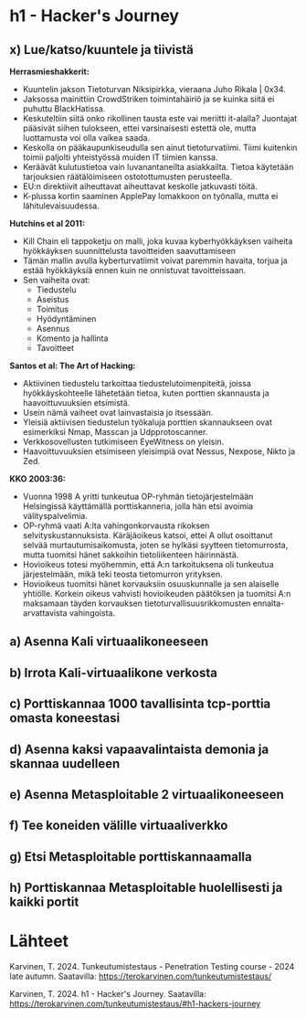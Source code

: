 # h1 - Hacker's Journey

## x) Lue/katso/kuuntele ja tiivistä
**Herrasmieshakkerit:**
- Kuuntelin jakson Tietoturvan Niksipirkka, vieraana Juho Rikala | 0x34.
- Jaksossa mainittiin CrowdStriken toimintahäiriö ja se kuinka siitä ei puhuttu BlackHatissa.
- Keskuteltiin siitä onko rikollinen tausta este vai meriitti it-alalla? Juontajat pääsivät siihen tulokseen, ettei varsinaisesti estettä ole, mutta luottamusta voi olla vaikea saada.
- Keskolla on pääkaupunkiseudulla sen ainut tietoturvatiimi. Tiimi kuitenkin toimii paljolti yhteistyössä muiden IT tiimien kanssa.
- Keräävät kulutustietoa vain luvanantaneilta asiakkailta. Tietoa käytetään tarjouksien räätälöimiseen ostotottumusten perusteella.
- EU:n direktiivit aiheuttavat aiheuttavat keskolle jatkuvasti töitä.
- K-plussa kortin saaminen ApplePay lomakkoon on työnalla, mutta ei lähitulevaisuudessa.

**Hutchins et al 2011:**
- Kill Chain eli tappoketju on malli, joka kuvaa kyberhyökkäyksen vaiheita hyökkäyksen suunnittelusta tavoitteiden saavuttamiseen
- Tämän mallin avulla kyberturvatiimit voivat paremmin havaita, torjua ja estää hyökkäyksiä ennen kuin ne onnistuvat tavoitteissaan.
- Sen vaiheita ovat:
  - Tiedustelu
  - Aseistus
  - Toimitus
  - Hyödyntäminen
  - Asennus
  - Komento ja hallinta
  - Tavoitteet
 
**Santos et al: The Art of Hacking:**
- Aktiivinen tiedustelu tarkoittaa tiedustelutoimenpiteitä, joissa hyökkäyskohteelle lähetetään tietoa, kuten porttien skannausta ja haavoittuvuuksien etsimistä.
- Usein nämä vaiheet ovat lainvastaisia jo itsessään.
- Yleisiä aktiivisen tiedustelun työkaluja porttien skannaukseen ovat esimerkiksi Nmap, Masscan ja Udpprotoscanner.
- Verkkosovellusten tutkimiseen EyeWitness on yleisin.
- Haavoittuvuuksien etsimiseen yleisimpiä ovat Nessus, Nexpose, Nikto ja Zed.

**KKO 2003:36:**
- Vuonna 1998 A yritti tunkeutua OP-ryhmän tietojärjestelmään Helsingissä käyttämällä porttiskanneria, jolla hän etsi avoimia välityspalvelimia.
- OP-ryhmä vaati A:lta vahingonkorvausta rikoksen selvityskustannuksista. Käräjäoikeus katsoi, ettei A ollut osoittanut selvää murtautumisaikomusta, joten se hylkäsi syytteen tietomurrosta, mutta tuomitsi hänet sakkoihin tietoliikenteen häirinnästä.
- Hovioikeus totesi myöhemmin, että A:n tarkoituksena oli tunkeutua järjestelmään, mikä teki teosta tietomurron yrityksen.
- Hovioikeus tuomitsi hänet korvauksiin osuuskunnalle ja sen alaiselle yhtiölle. Korkein oikeus vahvisti hovioikeuden päätöksen ja tuomitsi A:n
maksamaan täyden korvauksen tietoturvallisuusrikkomusten ennalta-arvattavista vahingoista.
## a) Asenna Kali virtuaalikoneeseen
## b) Irrota Kali-virtuaalikone verkosta
## c) Porttiskannaa 1000 tavallisinta tcp-porttia omasta koneestasi
## d) Asenna kaksi vapaavalintaista demonia ja skannaa uudelleen
## e) Asenna Metasploitable 2 virtuaalikoneeseen
## f) Tee koneiden välille virtuaaliverkko
## g) Etsi Metasploitable porttiskannaamalla
## h) Porttiskannaa Metasploitable huolellisesti ja kaikki portit
# Lähteet

Karvinen, T. 2024. Tunkeutumistestaus - Penetration Testing course - 2024 late autumn. Saatavilla: https://terokarvinen.com/tunkeutumistestaus/

Karvinen, T. 2024. h1 - Hacker's Journey. Saatavilla: https://terokarvinen.com/tunkeutumistestaus/#h1-hackers-journey


